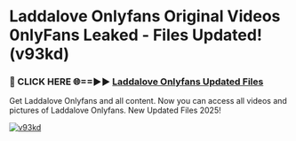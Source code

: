 # Laddalove Onlyfans Original Videos 0nlyFans Leaked - Files Updated! (v93kd)

<h3>🔴 CLICK HERE 🌐==►► <a href="https://tinyurl.com/2m67pmp6" rel="nofollow">Laddalove Onlyfans Updated Files</a></h3>

Get Laddalove Onlyfans and all content. Now you can access all videos and pictures of Laddalove Onlyfans. New Updated Files 2025!

[![v93kd](https://i.imgur.com/H4QAA4z.gif)](https://tinyurl.com/2m67pmp6)